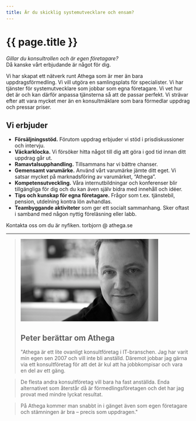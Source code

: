 ```yaml
---
title: Är du skicklig systemutvecklare och ensam?
---
```


# {{ page.title }}

_Gillar du konsultrollen och är egen företagare?_
<br>
Då kanske vårt erbjudande är något för dig.

Vi har skapat ett nätverk runt Athega som är mer än bara uppdragsförmedling.
Vi vill utgöra en samlingsplats för specialister. Vi har tjänster för systemutvecklare
som jobbar som egna företagare. Vi vet hur det är och kan därför anpassa tjänsterna så
att de passar perfekt. Vi strävar efter att vara mycket mer än en konsultmäklare som
bara förmedlar uppdrag och pressar priser.

## Vi erbjuder

- **Försäljningsstöd.** Förutom uppdrag erbjuder vi stöd i prisdiskussioner och intervju.
- **Väckarklocka.** Vi försöker hitta något till dig att göra i god tid innan ditt uppdrag går ut.
- **Ramavtalsupphandling.** Tillsammans har vi bättre chanser.
- **Gemensamt varumärke.** Använd vårt varumärke jämte ditt eget. Vi satsar mycket på
 marknadsföring av varumärket, “Athega”.
- **Kompetensutveckling.** Våra internutbildningar och konferenser blir tillgängliga för dig
 och du kan även själv bidra med innehåll och idéer.
- **Tips och kunskap för egna företagare.** Frågor som t.ex. tjänstebil, pension, utdelning
 kontra lön avhandlas.
- **Teambyggande aktiviteter** som ger ett socialt sammanhang. Sker oftast i samband med någon
 nyttig föreläsning eller labb.

Kontakta oss om du är nyfiken. torbjorn @ athega.se

---

>![Peter](./hoger_peter.png)
> 
> Peter berättar om Athega
>------------ 
>"Athega är ett lite ovanligt konsultföretag i IT-branschen. Jag har varit min egen sen 2007
 och vill inte bli anställd. Däremot jobbar jag gärna via ett konsultföretag för att det är
 kul att ha jobbkompisar och vara en del av ett gäng.

>De flesta andra konsultföretag vill bara ha fast anställda. Enda alternativet som återstår
 då är förmedlingsföretagen och det har jag provat med mindre lyckat resultat. 

>På Athega kommer man snabbt in i gänget även som egen företagare och stämningen är bra –
 precis som uppdragen."
